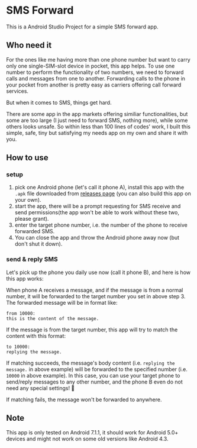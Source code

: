 # SMS Forward

This is a Android Studio Project for a simple SMS forward app.

## Who need it
For the ones like me having more than one phone number but want to carry only one single-SIM-slot device in pocket, this app helps. To use one number to perform the functionality of two numbers, we need to forward calls and messages from one to another. Forwarding calls to the phone in your pocket from another is pretty easy as carriers offering call forward services.

But when it comes to SMS, things get hard.

There are some app in the app markets offering similiar functionalities, but some are too large (I just need to forward SMS, nothing more), while some others looks unsafe. So within less than 100 lines of codes' work, I built this simple, safe, tiny but satisfying my needs app on my own and share it with you.

## How to use

### setup
1. pick one Android phone (let's call it phone A), install this app with the `.apk` file downloaded from [releases page](https://github.com/EnixCoda/SMS-Forward/releases) (you can also build this app on your own).
2. start the app, there will be a prompt requesting for SMS receive and send permissions(the app won't be able to work without these two, please grant).
3. enter the target phone number, i.e. the number of the phone to receive forwarded SMS.
4. You can close the app and throw the Android phone away now (but don't shut it down).

### send & reply SMS
Let's pick up the phone you daily use now (call it phone B), and here is how this app works:

When phone A receives a message, and if the message is from a normal number, it will be forwarded to the target number you set in above step 3. The forwarded message will be in format like:
```
from 10000:
this is the content of the message.
```

If the message is from the target number, this app will try to match the content with this format:
```
to 10000:
replying the message.
```

If matching succeeds, the message's body content (i.e. `replying the message.` in above example) will be forwarded to the specified number (i.e. `10000` in above example). In this case, you can use your target phone to send/reply messages to any other number, and the phone B even do not need any special settings! 🎉

If matching fails, the message won't be forwarded to anywhere.

## Note
This app is only tested on Android 7.1.1, it should work for Android 5.0+ devices and might not work on some old versions like Android 4.3.